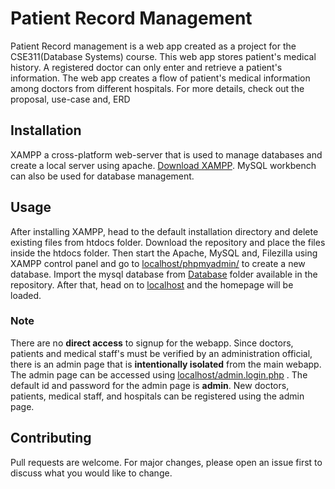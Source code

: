 # Patient Record Management

Patient Record management is a web app created as a project for the CSE311(Database Systems) course. This web app stores patient's medical history. A registered doctor can only enter and retrieve a patient's information. The web app creates a flow of patient's medical information among doctors from different hospitals. For more details, check out the proposal, use-case and, ERD

## Installation

XAMPP a cross-platform web-server that is used to manage databases and create a local server using apache. [Download XAMPP](https://www.apachefriends.org/index.html). MySQL workbench can also be used for database management.

## Usage
After installing XAMPP, head to the default installation directory and delete existing files from htdocs folder. Download the repository and place the files inside the htdocs folder. Then start the Apache, MySQL and, Filezilla using XAMPP control panel and go to [localhost/phpmyadmin/](http://localhost/phpmyadmin/) to create a new database. Import the mysql database from [Database](Database) folder available in the repository. After that, head on to [localhost](http://localhost/) and the homepage will be loaded.

### Note
There are no **direct access** to signup for the webapp. Since doctors, patients and medical staff's must be verified by an administration official, there is an admin page that is **intentionally isolated** from the main webapp. The admin page can be accessed using [localhost/admin.login.php](http://localhost/admin.login.php) . The default id and password for the admin page is **admin**. New doctors, patients, medical staff, and hospitals can be registered using the admin page.


## Contributing
Pull requests are welcome. For major changes, please open an issue first to discuss what you would like to change.
